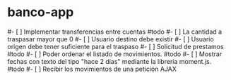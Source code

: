 # banco-app
#- [ ] Implementar transferencias entre cuentas #todo
#- [ ] La cantidad a traspasar mayor que 0
#- [ ] Usuario destino debe existir
#- [ ] Usuario origen debe tener suficiente para el traspaso
#- [ ] Solicitud de prestamos #todo
#- [ ] Poder ordenar el listado de movimientos. #todo
#- [ ] Mostrar fechas con texto del tipo "hace 2 días" mediante la librería moment.js. #todo
#- [ ] Recibir los movimientos de una petición AJAX
